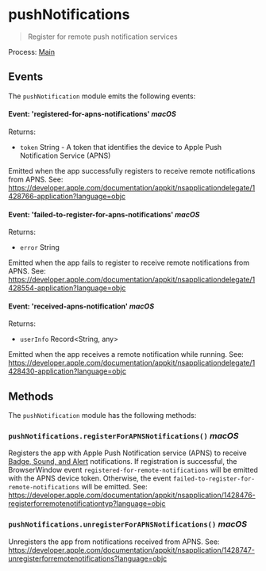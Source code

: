 # pushNotifications

> Register for remote push notification services

Process: [Main](../glossary.md#main-process)

## Events

The `pushNotification` module emits the following events:

#### Event: 'registered-for-apns-notifications' _macOS_

Returns:

* `token` String - A token that identifies the device to Apple Push Notification Service (APNS)

Emitted when the app successfully registers to receive remote notifications from APNS.
See: https://developer.apple.com/documentation/appkit/nsapplicationdelegate/1428766-application?language=objc

#### Event: 'failed-to-register-for-apns-notifications' _macOS_

Returns:

* `error` String

Emitted when the app fails to register to receive remote notifications from APNS.
See: https://developer.apple.com/documentation/appkit/nsapplicationdelegate/1428554-application?language=objc

#### Event: 'received-apns-notification' _macOS_

Returns:

* `userInfo` Record<String, any>

Emitted when the app receives a remote notification while running.
See: https://developer.apple.com/documentation/appkit/nsapplicationdelegate/1428430-application?language=objc

## Methods

The `pushNotification` module has the following methods:

### `pushNotifications.registerForAPNSNotifications()` _macOS_

Registers the app with Apple Push Notification service (APNS) to receive [Badge, Sound, and Alert](https://developer.apple.com/documentation/appkit/sremotenotificationtype?language=objc) notifications. If registration is successful, the BrowserWindow event `registered-for-remote-notifications` will be emitted with the APNS device token. Otherwise, the event `failed-to-register-for-remote-notifications` will be emitted.
See: https://developer.apple.com/documentation/appkit/nsapplication/1428476-registerforremotenotificationtyp?language=objc

### `pushNotifications.unregisterForAPNSNotifications()` _macOS_

Unregisters the app from notifications received from APNS.
See: https://developer.apple.com/documentation/appkit/nsapplication/1428747-unregisterforremotenotifications?language=objc
